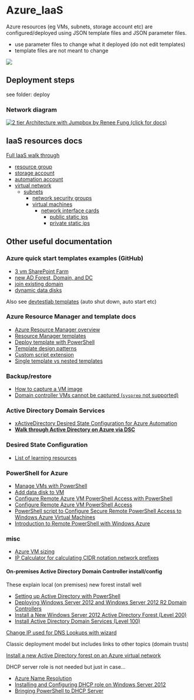 # Azure_IaaS


Azure resources (eg VMs, subnets, storage account etc) are configured/deployed using JSON template files and JSON parameter files.

- use parameter files to change what it deployed (do not edit templates)
- template files are not meant to change

<a href="https://portal.azure.com/#create/Microsoft.Template/uri/https%3A%2F%2Fraw.githubusercontent.com%2FVCHDecisionSupport%2FAzure_IaaS%2Fmaster%2Fjson_deployment_templates%2Fdeploy_sharepoint%2Fazuredeploy.json" target="_blank">
    <img src="http://azuredeploy.net/deploybutton.png"/>
</a>

## Deployment steps

see folder: deploy

### Network diagram

[![](https://raw.githubusercontent.com/VCHDecisionSupport/Azure_IaaS/master/docs/network_diagram.png "2 tier Architecture with Jumpbox by Renee Fung (click for docs)")](https://docs.microsoft.com/en-us/azure/architecture/reference-architectures/virtual-machines-windows/n-tier)

## IaaS resources docs

[Full IaaS walk through](https://docs.microsoft.com/en-us/azure/virtual-machines/windows/infrastructure-example?toc=%2fazure%2fvirtual-machines%2fwindows%2ftoc.json)

- [resource group](https://docs.microsoft.com/en-us/azure/virtual-machines/windows/infrastructure-resource-groups-guidelines#resource-groups)
- [storage account](https://docs.microsoft.com/en-us/azure/storage/storage-introduction#blob-storage)
- [automation account](https://kvaes.wordpress.com/2017/04/29/azure-deploying-a-domain-controller-via-dsc-pull/)
- [virtual network](https://docs.microsoft.com/en-us/azure/virtual-network/virtual-networks-overview)
  - [subnets](https://azure.microsoft.com/en-us/documentation/articles/virtual-networks-nsg/#subnets)
    - [network security groups](https://docs.microsoft.com/en-us/azure/virtual-network/virtual-networks-nsg)
    - [virtual machines](https://docs.microsoft.com/en-us/azure/virtual-machines/windows/)
      - [network interface cards](https://docs.microsoft.com/en-us/azure/virtual-network/virtual-networks-overview#a-namewithin-vnetaconnect-azure-resources)
        - [public static ips](https://docs.microsoft.com/en-us/azure/virtual-network/virtual-network-public-ip-address)
        - [private static ips](https://docs.microsoft.com/en-us/azure/virtual-network/virtual-networks-static-private-ip-arm-pportal)

## Other useful documentation

### Azure quick start templates examples (GitHub)

- [3 vm SharePoint Farm](https://github.com/VCHDecisionSupport/azure-quickstart-templates/tree/master/sharepoint-three-vm)
- [new AD Forest, Domain, and DC](https://github.com/Azure/azure-quickstart-templates/tree/master/active-directory-new-domain)
- [join existing domain](https://github.com/Azure/azure-quickstart-templates/blob/master/201-vm-domain-join-existing/azuredeploy.json)
- [dynamic data disks](https://github.com/Azure/azure-quickstart-templates/blob/master/201-vm-dynamic-data-disks-selection/azuredeploy.json)

Also see [devtestlab templates](https://github.com/Azure/azure-devtestlab/tree/master/Samples) (auto shut down, auto start etc)

### Azure Resource Manager and template docs

- [Azure Resource Manager overview](https://docs.microsoft.com/en-us/azure/azure-resource-manager/resource-group-overview)
- [Resource Manager templates](https://docs.microsoft.com/en-us/azure/azure-resource-manager/resource-group-authoring-templates)
- [Deploy template with PowerShell](https://docs.microsoft.com/en-us/azure/azure-resource-manager/resource-group-template-deploy#deploy-local-template)
- [Template design patterns](https://docs.microsoft.com/en-us/azure/azure-resource-manager/best-practices-resource-manager-design-templates)
- [Custom script extension](https://docs.microsoft.com/en-us/azure/virtual-machines/windows/extensions-customscript)
- [Single template vs nested templates](https://docs.microsoft.com/en-us/azure/azure-resource-manager/resource-manager-template-best-practices#single-template-vs-nested-templates)

### Backup/restore

- [How to capture a VM image](https://docs.microsoft.com/en-us/azure/virtual-machines/windows/capture-image)
- [Domain controller VMs cannot be captured (`sysprep` not supported)](https://msdn.microsoft.com/windows/hardware/commercialize/manufacture/desktop/sysprep-support-for-server-roles)

### Active Directory Domain Services

- [xActiveDirectory Desired State Configuration for Azure Automation](https://www.powershellgallery.com/packages/xActiveDirectory)
- [**Walk through Active Directory on Azure via DSC**](https://kvaes.wordpress.com/2017/04/29/azure-deploying-a-domain-controller-via-dsc-pull/)

### Desired State Configuration

- [List of learning resources](http://dille.name/blog/2014/12/10/useful-resources-to-teach-yourself-powershell-dsc/)

### PowerShell for Azure

- [Manage VMs with PowerShell](https://azure.microsoft.com/en-us/documentation/articles/virtual-machines-windows-ps-manage/)
- [Add data disk to VM](https://docs.microsoft.com/en-us/azure/virtual-machines/windows/attach-disk-ps#add-an-empty-data-disk-to-a-virtual-machine)
- [Configure Remote Azure VM PowerShell Access with PowerShell](http://fabriccontroller.net/automatically-configuring-remote-powershell-for-windows-azure-virtual-machines-on-your-machine/)
- [Configure Remote Azure VM PowerShell Access](https://blogs.msdn.microsoft.com/mariok/2011/08/08/command-line-access-to-azure-vms-powershell-remoting/)
- [PowerShell script to Configure Secure Remote PowerShell Access to Windows Azure Virtual Machines](https://gallery.technet.microsoft.com/scriptcenter/Configures-Secure-Remote-b137f2fe)
- [Introduction to Remote PowerShell with Windows Azure](https://www.opsgility.com/blog/windows-azure-powershell-reference-guide/introduction-remote-powershell-with-windows-azure/)

### misc

- [Azure VM sizing](https://azure.microsoft.com/en-us/documentation/articles/cloud-services-sizes-specs/)
- [IP Calculator for calculating CIDR notation network prefixes](http://jodies.de/ipcalc)

#### On-premises Active Directory Domain Controller install/config

These explain local (on premises) new forest install well

- [Setting up Active Directory with PowerShell](https://blogs.technet.microsoft.com/uktechnet/2016/06/08/setting-up-active-directory-via-powershell/) 
- [Deploying Windows Server 2012 and Windows Server 2012 R2 Domain Controllers](https://www.microsoftpressstore.com/articles/article.aspx?p=2216997&seqNum=4)
- [Install a New Windows Server 2012 Active Directory Forest (Level 200)](https://technet.microsoft.com/windows-server-docs/identity/ad-ds/deploy/install-a-new-windows-server-2012-active-directory-forest--level-200-)
- [Install Active Directory Domain Services (Level 100)](https://technet.microsoft.com/en-us/windows-server-docs/identity/ad-ds/deploy/install-active-directory-domain-services--level-100-)

[Change IP used for DNS Lookups with wizard](http://geekswithblogs.net/technetbytes/archive/2011/10/09/147233.aspx)

Classic deployment model but includes links to other topics (domain trusts)

[Install a new Active Directory forest on an Azure virtual network](https://azure.microsoft.com/en-us/documentation/articles/active-directory-new-forest-virtual-machine/)

DHCP server role is not needed but just in case...

- [Azure Name Resolution](https://docs.microsoft.com/en-us/azure/virtual-network/virtual-networks-name-resolution-for-vms-and-role-instances)
- [Installing and Configuring DHCP role on Windows Server 2012](https://blogs.technet.microsoft.com/teamdhcp/2012/08/31/installing-and-configuring-dhcp-role-on-windows-server-2012/)
- [Bringing PowerShell to DHCP Server](https://blogs.technet.microsoft.com/teamdhcp/2012/07/15/bringing-powershell-to-dhcp-server/)
